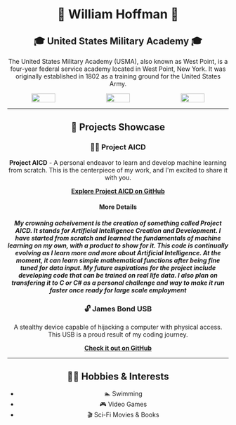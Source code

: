 <div style="text-align:center">

# 🌟 William Hoffman 🌟

## 🎓 United States Military Academy 🎓
The United States Military Academy (USMA), also known as West Point, is a four-year federal service academy located in West Point, New York. It was originally established in 1802 as a training ground for the United States Army.

<div style="display:flex; justify-content:center;">
  <img src="https://cdn.britannica.com/82/114982-050-44B11DD4/Members-colour-guard-West-Point-United-States.jpg" style="width:33%; padding-right: 1%">
  <img src="https://cropper.watch.aetnd.com/public-content-aetn.video.aetnd.com/video-thumbnails/AETN-History_VMS/21/205/tdih-march16-HD.jpg" style="width:33%; padding-right: 1%">
  <img src="https://live.staticflickr.com/65535/52365642283_3f0313c7d0_b.jpg" style="width:33%">
</div>

---

## 🚀 Projects Showcase

### 🌟🤖 Project AICD

**Project AICD** - A personal endeavor to learn and develop machine learning from scratch. This is the centerpiece of my work, and I'm excited to share it with you.

[**Explore Project AICD on GitHub**](https://github.com/windrh/Artificial-Intelligence)

#### More Details #### 
##### My crowning acheivement is the creation of something called Project AICD. It stands for Artificial Intelligence Creation and Development. I have started from scratch and learned the fundamentals of machine learning on my own, with a product to show for it. This code is continually evolving as I learn more and more about Artificial Intelligence. At the moment, it can learn simple mathematical functions after being fine tuned for data input. My future aspirations for the project include developing code that can be trained on real life data. I also plan on transfering it to C or C# as a personal challenge and way to make it run faster once ready for large scale employment ####



### 🔓 James Bond USB

A stealthy device capable of hijacking a computer with physical access. This USB is a proud result of my coding journey.

[**Check it out on GitHub**](https://github.com/windrh/James-Bond-USB)

---

## 🏋️‍♂️ Hobbies & Interests

- 🏊 Swimming
- 🎮 Video Games
- 🎬 Sci-Fi Movies & Books

</div>
